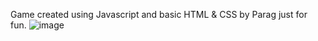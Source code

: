Game created using Javascript and basic HTML & CSS by Parag just for fun.
![image](https://github.com/user-attachments/assets/6ee9fda6-2a0c-4068-9916-94d69f71f8b1)
